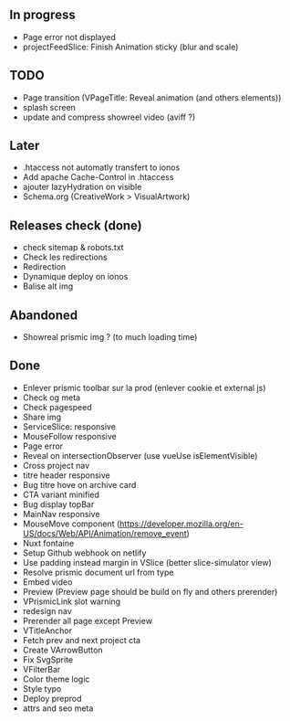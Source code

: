 ## In progress
- Page error not displayed
- projectFeedSlice: Finish Animation sticky (blur and scale) 

## TODO
- Page transition (VPageTitle: Reveal animation (and others elements))
- splash screen
- update and compress showreel video (aviff ?)


## Later
- .htaccess not automatly transfert to ionos
- Add apache Cache-Control in .htaccess
- ajouter lazyHydration on visible
- Schema.org (CreativeWork > VisualArtwork)


## Releases check (done)
- check sitemap & robots.txt
- Check les redirections
- Redirection
- Dynamique deploy on ionos 
- Balise alt img


## Abandoned
- Showreal prismic img ? (to much loading time)


## Done
- Enlever prismic toolbar sur la prod (enlever cookie et external js) 
- Check og meta
- Check pagespeed
- Share img
- ServiceSlice: responsive
- MouseFollow responsive
- Page error 
- Reveal on intersectionObserver (use vueUse isElementVisible)
- Cross project nav
- titre header responsive
- Bug titre hove on archive card 
- CTA variant minified
- Bug display topBar 
- MainNav responsive
- MouseMove component (https://developer.mozilla.org/en-US/docs/Web/API/Animation/remove_event)
- Nuxt fontaine
- Setup Github webhook on netlify
- Use padding instead margin in VSlice (better slice-simulator view)
- Resolve prismic document url from type
- Embed video
- Preview (Preview page should be build on fly and others prerender)
- VPrismicLink slot warning
- redesign nav
- Prerender all page except Preview
- VTitleAnchor
- Fetch prev and next project cta
- Create VArrowButton
- Fix SvgSprite
- VFilterBar
- Color theme logic
- Style typo
- Deploy preprod
- attrs and seo meta 
